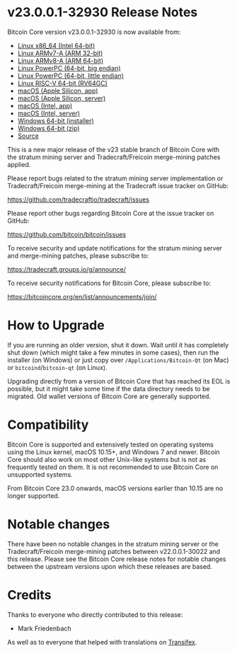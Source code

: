 v23.0.0.1-32930 Release Notes
=============================

Bitcoin Core version v23.0.0.1-32930 is now available from:

  * [Linux x86_64 (Intel 64-bit)](https://s3.amazonaws.com/in.freico.stable/bitcoin-v23.0.0.1-32930-x86_64-linux-gnu.tar.gz)
  * [Linux ARMv7-A (ARM 32-bit)](https://s3.amazonaws.com/in.freico.stable/bitcoin-v23.0.0.1-32930-arm-linux-gnueabihf.tar.gz)
  * [Linux ARMv8-A (ARM 64-bit)](https://s3.amazonaws.com/in.freico.stable/bitcoin-v23.0.0.1-32930-aarch64-linux-gnu.tar.gz)
  * [Linux PowerPC (64-bit, big endian)](https://s3.amazonaws.com/in.freico.stable/bitcoin-v23.0.0.1-32930-powerpc64-linux-gnu.tar.gz)
  * [Linux PowerPC (64-bit, little endian)](https://s3.amazonaws.com/in.freico.stable/bitcoin-v23.0.0.1-32930-powerpc64le-linux-gnu.tar.gz)
  * [Linux RISC-V 64-bit (RV64GC)](https://s3.amazonaws.com/in.freico.stable/bitcoin-v23.0.0.1-32930-riscv64-linux-gnu.tar.gz)
  * [macOS (Apple Silicon, app)](https://s3.amazonaws.com/in.freico.stable/bitcoin-v23.0.0.1-32930-arm64-apple-darwin.dmg)
  * [macOS (Apple Silicon, server)](https://s3.amazonaws.com/in.freico.stable/bitcoin-v23.0.0.1-32930-arm64-apple-darwin.tar.gz)
  * [macOS (Intel, app)](https://s3.amazonaws.com/in.freico.stable/bitcoin-v23.0.0.1-32930-x86_64-apple-darwin.dmg)
  * [macOS (Intel, server)](https://s3.amazonaws.sscom/in.freico.stable/bitcoin-v23.0.0.1-32930-x86_64-apple-darwin.tar.gz)
  * [Windows 64-bit (installer)](https://s3.amazonaws.com/in.freico.stable/bitcoin-v23.0.0.1-32930-win64-setup.exe)
  * [Windows 64-bit (zip)](https://s3.amazonaws.com/in.freico.stable/bitcoin-v23.0.0.1-32930-win64.zip)
  * [Source](https://github.com/tradecraftio/tradecraft/archive/bitcoin-v23.0.0.1-32930.zip)

This is a new major release of the v23 stable branch of Bitcoin Core with the
stratum mining server and Tradecraft/Freicoin merge-mining patches applied.

Please report bugs related to the stratum mining server implementation or
Tradecraft/Freicoin merge-mining at the Tradecraft issue tracker on GitHub:

  <https://github.com/tradecraftio/tradecraft/issues>

Please report other bugs regarding Bitcoin Core at the issue tracker on GitHub:

  <https://github.com/bitcoin/bitcoin/issues>

To receive security and update notifications for the stratum mining server and
merge-mining patches, please subscribe to:

  <https://tradecraft.groups.io/g/announce/>

To receive security notifications for Bitcoin Core, please subscribe to:

  <https://bitcoincore.org/en/list/announcements/join/>

How to Upgrade
==============

If you are running an older version, shut it down.  Wait until it has completely
shut down (which might take a few minutes in some cases), then run the installer
(on Windows) or just copy over `/Applications/Bitcoin-Qt` (on Mac) or
`bitcoind`/`bitcoin-qt` (on Linux).

Upgrading directly from a version of Bitcoin Core that has reached its EOL is
possible, but it might take some time if the data directory needs to be
migrated.  Old wallet versions of Bitcoin Core are generally supported.

Compatibility
=============

Bitcoin Core is supported and extensively tested on operating systems using the
Linux kernel, macOS 10.15+, and Windows 7 and newer.  Bitcoin Core should also
work on most other Unix-like systems but is not as frequently tested on them.
It is not recommended to use Bitcoin Core on unsupported systems.

From Bitcoin Core 23.0 onwards, macOS versions earlier than 10.15 are no longer
supported.

Notable changes
===============

There have been no notable changes in the stratum mining server or the
Tradecraft/Freicoin merge-mining patches between v22.0.0.1-30022 and this
release.  Please see the Bitcoin Core release notes for notable changes between
the upstream versions upon which these releases are based.

Credits
=======

Thanks to everyone who directly contributed to this release:

- Mark Friedenbach

As well as to everyone that helped with translations on
[Transifex](https://www.transifex.com/tradecraft/freicoin-1/).
